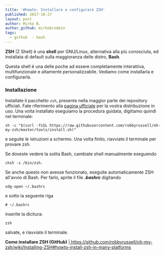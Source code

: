 ```yaml
---
title: '#howto: Installare e configurare ZSH'
published: 2017-10-27
layout: post
author: Mirko B.
author_github: mirkobrombin
tags:
  - github  - bash
---
```

<p><strong>ZSH</strong>&nbsp;(Z Shell) è una <strong>shell</strong> per GNU/Linux, alternativa alla più conosciuta, ed installata di default sulla maggioranza delle distro, <strong>Bash</strong>.</p><p>Questa shell è una delle poche ad essere completamente interattiva, multifunzionale e altamente personalizzabile. Vediamo come installarla e configurarla.</p><h3>Installazione</h3><p>Installate il pacchetto <code>zsh</code>, presente nella maggior parte dei repository ufficiali. Fate riferimento alla&nbsp;<a href="https://github.com/robbyrussell/oh-my-zsh/wiki/Installing-ZSH#howto-install-zsh-in-many-platforms">pagina ufficiale</a> per la vostra distribuzione in uso. Una volta installato eseguiamo la procedura guidata, digitiamo quindi nel terminale:</p><pre><code class="language-bash">sh -c "$(curl -fsSL https://raw.githubusercontent.com/robbyrussell/oh-my-zsh/master/tools/install.sh)"</code></pre><p>e seguite le istruzioni a schermo. Una volta finito, riavviate il terminale per provare zsh.</p><p>Se doveste vedere la solita Bash, cambiate shell manualmente eseguendo</p><pre><code class="language-bash">chsh -s /bin/zsh. </code></pre><p>Se anche questo non avesse funzionato, eseguite automaticamente ZSH all'avvio di Bash. Per farlo, aprite il file <em><strong>.bashrc</strong></em> digitando</p><pre><code class="language-bash">xdg-open ~/.bashrc</code></pre><p>e sotto la seguente riga&nbsp;</p><pre><code class="language-bash"># ~/.bashrc</code></pre><p>inserite la dicitura:</p><pre><code class="language-bash">zsh</code></pre><p>salvate, e riavviate il terminale.</p><p><strong>Come installare ZSH (GitHub)</strong> |<a href="https://github.com/robbyrussell/oh-my-zsh/wiki/Installing-ZSH#howto-install-zsh-in-many-platforms">&nbsp;https://github.com/robbyrussell/oh-my-zsh/wiki/Installing-ZSH#howto-install-zsh-in-many-platforms</a></p>